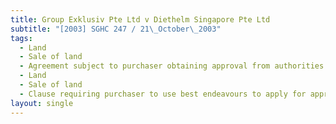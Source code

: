 ```yaml
---
title: Group Exklusiv Pte Ltd v Diethelm Singapore Pte Ltd
subtitle: "[2003] SGHC 247 / 21\_October\_2003"
tags:
  - Land
  - Sale of land
  - Agreement subject to purchaser obtaining approval from authorities
  - Land
  - Sale of land
  - Clause requiring purchaser to use best endeavours to apply for approval
layout: single
---
```



